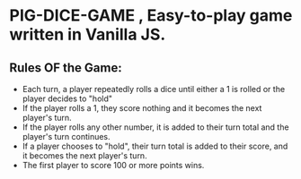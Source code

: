 # PIG-DICE-GAME , Easy-to-play game written in Vanilla JS.


## Rules OF the Game:

- Each turn, a player repeatedly rolls a dice until either a 1 is rolled or the player decides to "hold"
- If the player rolls a 1, they score nothing and it becomes the next player's turn.
- If the player rolls any other number, it is added to their turn total and the player's turn continues.
- If a player chooses to "hold", their turn total is added to their score, and it becomes the next player's turn.
- The first player to score 100 or more points wins.
